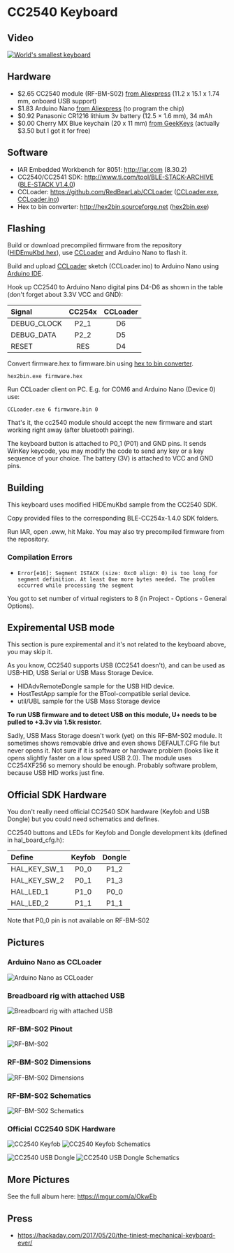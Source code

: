# CC2540 Keyboard

## Video

[![World's smallest keyboard](http://img.youtube.com/vi/zbrPOiaEOTg/0.jpg)](https://www.youtube.com/watch?v=zbrPOiaEOTg)

## Hardware

* $2.65 CC2540 module (RF-BM-S02) [from Aliexpress](https://www.aliexpress.com/wholesale?SearchText=RF-BM-S02&groupsort=1&SortType=price_asc) (11.2 x 15.1 x 1.74 mm, onboard USB support)
* $1.83 Arduino Nano [from Aliexpress](https://www.aliexpress.com/item/Freeshipping-Nano-3-0-controller-compatible-for-arduino-nano-CH340-USB-driver-NO-CABLE/32341832857.html) (to program the chip)
* $0.92 Panasonic CR1216 lithium 3v battery (12.5 × 1.6 mm), 34 mAh
* $0.00 Cherry MX Blue keychain (20 x 11 mm) [from GeekKeys](http://www.geekkeys.com/keychain) (actually $3.50 but I got it for free)

## Software

* IAR Embedded Workbench for 8051: http://iar.com (8.30.2)
* CC2540/CC2541 SDK: http://www.ti.com/tool/BLE-STACK-ARCHIVE ([BLE-STACK V1.4.0](http://software-dl.ti.com/dsps/forms/self_cert_export.html?prod_no=BLE-CC254x-1.4.0.exe&ref_url=http://software-dl.ti.com/lprf/ble_stack))
* CCLoader: https://github.com/RedBearLab/CCLoader ([CCLoader.exe](tools/CCLoader.exe), [CCLoader.ino](tools/CCLoader.ino))
* Hex to bin converter: http://hex2bin.sourceforge.net ([hex2bin.exe](tools/hex2bin.exe))

## Flashing

Build or download precompiled firmware from the repository
([HIDEmuKbd.hex](BLE-CC254x-1.4.0/Projects/ble/HIDEmuKbd/CC2540DB/CC2540DK-MINI%20Keyfob%20Slave/Exe/HidEmuKbd.hex)),
use [CCLoader](https://github.com/RedBearLab/CCLoader) and Arduino Nano to flash it.

Build and upload [CCLoader](https://github.com/RedBearLab/CCLoader) sketch (CCLoader.ino) to Arduino Nano using [Arduino IDE](https://www.arduino.cc/en/Main/Software).

Hook up CC2540 to Arduino Nano digital pins D4-D6 as shown in the table (don't forget about 3.3V VCC and GND):

| Signal      | CC254x     | CCLoader |
|:------------|:----------:|:--------:|
| DEBUG_CLOCK | P2_1       | D6       |
| DEBUG_DATA  | P2_2       | D5       |
| RESET       | RES        | D4       |

Convert firmware.hex to firmware.bin using [hex to bin converter](http://hex2bin.sourceforge.net).

`hex2bin.exe firmware.hex`

Run CCLoader client on PC. E.g. for COM6 and Arduino Nano (Device 0) use:

`CCLoader.exe 6 firmware.bin 0`

That's it, the cc2540 module should accept the new firmware and start working right away (after bluetooth pairing).

The keyboard button is attached to P0_1 (P01) and GND pins.
It sends WinKey keycode, you may modify the code to send any key or a key sequence of your choice.
The battery (3V) is attached to VCC and GND pins.

## Building

This keyboard uses modified HIDEmuKbd sample from the CC2540 SDK.

Copy provided files to the corresponding BLE-CC254x-1.4.0 SDK folders.

Run IAR, open .eww, hit Make. You may also try precompiled firmware from the repository.

### Compilation Errors

* `Error[e16]: Segment ISTACK (size: 0xc0 align: 0) is too long for segment definition. At least 0xe more bytes needed. The problem occurred while processing the segment`

You got to set number of virtual registers to 8 (in Project - Options - General Options).

## Expiremental USB mode

This section is pure expiremental and it's not related to the keyboard above, you may skip it.

As you know, CC2540 supports USB (CC2541 doesn't), and can be used as USB-HID, USB Serial or USB Mass Storage Device.

* HIDAdvRemoteDongle sample for the USB HID device.
* HostTestApp sample for the BTool-compatible serial device.
* util/UBL sample for the USB Mass Storage device

**To run USB firmware and to detect USB on this module, U+ needs to be pulled to +3.3v via 1.5k resistor.**

Sadly, USB Mass Storage doesn't work (yet) on this RF-BM-S02 module. It sometimes shows removable drive and even shows DEFAULT.CFG file but never opens it.
Not sure if it is software or hardware problem (looks like it opens slightly faster on a low speed USB 2.0).
The module uses CC254XF256 so memory should be enough. Probably software problem, because USB HID works just fine.

## Official SDK Hardware

You don't really need official CC2540 SDK hardware (Keyfob and USB Dongle) but you could need schematics and defines.

CC2540 buttons and LEDs for Keyfob and Dongle development kits (defined in hal_board_cfg.h):

|Define      |Keyfob|Dongle|
|:-----------|:----:|:----:|
|HAL_KEY_SW_1| P0_0 | P1_2 |
|HAL_KEY_SW_2| P0_1 | P1_3 |
|HAL_LED_1   | P1_0 | P0_0 |
|HAL_LED_2   | P1_1 | P1_1 |

Note that P0_0 pin is not available on RF-BM-S02

## Pictures

### Arduino Nano as CCLoader

![Arduino Nano as CCLoader](https://i.imgur.com/XSxdeJP.jpg)

### Breadboard rig with attached USB
![Breadboard rig with attached USB](https://i.imgur.com/QiG9ynf.jpg)

### RF-BM-S02 Pinout
![RF-BM-S02](https://i.imgur.com/Ch9nKii.jpg)

### RF-BM-S02 Dimensions
![RF-BM-S02 Dimensions](https://i.imgur.com/xMdFiLr.jpg)

### RF-BM-S02 Schematics
![RF-BM-S02 Schematics](https://i.imgur.com/32HPXkZ.png)

### Official CC2540 SDK Hardware

![CC2540 Keyfob](https://i.imgur.com/HDq4U84.png)
![CC2540 Keyfob Schematics](https://i.imgur.com/9v7YdYh.png)

![CC2540 USB Dongle](https://i.imgur.com/7rDH41f.jpg)
![CC2540 USB Dongle Schematics](https://i.imgur.com/jvcRAQe.png)

## More Pictures

See the full album here: https://imgur.com/a/OkwEb

## Press

* https://hackaday.com/2017/05/20/the-tiniest-mechanical-keyboard-ever/

